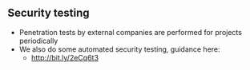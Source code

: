 ## Security testing
- Penetration tests by external companies are performed for projects periodically
- We also do some automated security testing, guidance here:
  - http://bit.ly/2eCq6t3